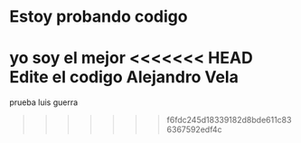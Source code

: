 # Estoy probando codigo


yo soy el mejor 
<<<<<<< HEAD
Edite el codigo Alejandro Vela
=======



prueba luis guerra
>>>>>>> f6fdc245d18339182d8bde611c836367592edf4c
